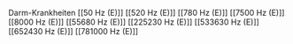 Darm-Krankheiten
[[50 Hz (E)]]
[[520 Hz (E)]]
[[780 Hz (E)]]
[[7500 Hz (E)]]
[[8000 Hz (E)]]
[[55680 Hz (E)]]
[[225230 Hz (E)]]
[[533630 Hz (E)]]
[[652430 Hz (E)]]
[[781000 Hz (E)]]